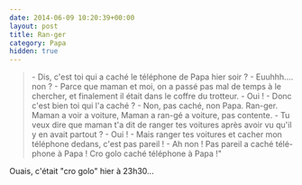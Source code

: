 ```yaml
---
date: 2014-06-09 10:20:39+00:00
layout: post
title: Ran-ger
category: Papa
hidden: true
---
```


> \- Dis, c'est toi qui a caché le téléphone de Papa hier soir ?
> \- Euuhhh.... non ?
> \- Parce que maman et moi, on a passé pas mal de temps à le chercher, et finalement il était dans le coffre du trotteur.
> \- Oui !
> \- Donc c'est bien toi qui l'a caché ?
> \- Non, pas caché, non Papa. Ran-ger. Maman a voir a voiture, Maman a ran-gé a voiture, pas contente.
> \- Tu veux dire que maman t'a dit de ranger tes voitures après avoir vu qu'il y en avait partout ?
> \- Oui !
> \- Mais ranger tes voitures et cacher mon téléphone dedans, c'est pas pareil !
> \- Ah non ! Pas pareil a caché télé-phone à Papa ! Cro golo caché téléphone à Papa !"

Ouais, c'était "cro golo" hier à 23h30...
